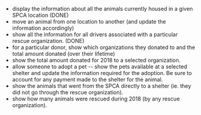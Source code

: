 
- display the information about all the animals currently housed in a given SPCA location (DONE)
- move an animal from one location to another (and update the information accordingly)
- show all the information for all drivers associated with a particular rescue organization. (DONE)
- for a particular donor, show which organizations they donated to and the total amount donated (over their lifetime)
- show the total amount donated for 2018 to a selected organization.
- allow someone to adopt a pet -- show the pets available at a selected shelter and update the information required for the adoption.  Be sure to account for any payment made to the shelter for the animal.
- show the animals that went from the SPCA directly to a shelter (ie. they did not go through the rescue organization).
- show how many animals were rescued during 2018 (by any rescue organization).
